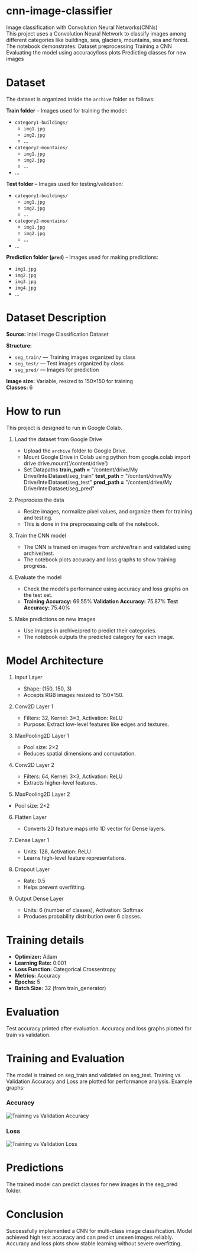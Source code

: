 # cnn-image-classifier
Image classification with Convolution Neural Networks(CNNs)    
This project uses a Convolution Neural Network to classify images among  different categories like buildings, sea, glaciers, mountains, sea and forest.
The notebook demonstrates:
Dataset preprocessing
Training a CNN
Evaluating the model using accuracy/loss plots
Predicting classes for new images

# Dataset

The dataset is organized inside the `archive` folder as follows:

**Train folder** – Images used for training the model:  
- `category1-buildings/`  
  - `img1.jpg`  
  - `img2.jpg`  
  - …  
- `category2-mountains/`  
  - `img1.jpg`  
  - `img2.jpg`  
  - …  
- …  

**Test folder** – Images used for testing/validation:  
- `category1-buildings/`  
  - `img1.jpg`  
  - `img2.jpg`  
  - …  
- `category2-mountains/`  
  - `img1.jpg`  
  - `img2.jpg`  
  - …  
- …  

**Prediction folder (`pred`)** – Images used for making predictions:  
- `img1.jpg`  
- `img2.jpg`  
- `img3.jpg`  
- `img4.jpg`  
- …

# Dataset Description
**Source:** Intel Image Classification Dataset  

**Structure:**
- `seg_train/` — Training images organized by class  
- `seg_test/` — Test images organized by class  
- `seg_pred/` — Images for prediction  

**Image size:** Variable, resized to 150×150 for training  
**Classes:** 6

# How to run
This project is designed to run in Google Colab.

1. Load the dataset from Google Drive  
   - Upload the `archive` folder to Google Drive.  
   - Mount Google Drive in Colab using python
         from google.colab import drive
         drive.mount('/content/drive')
   - Set Datapaths
     **train_path =** "/content/drive/My Drive/IntelDataset/seg_train"
     **test_path  =** "/content/drive/My Drive/IntelDataset/seg_test"
     **pred_path  =** "/content/drive/My Drive/IntelDataset/seg_pred"
     
2. Preprocess the data
    - Resize images, normalize pixel values, and organize them for training and testing.
    - This is done in the preprocessing cells of the notebook.

3. Train the CNN model
   - The CNN is trained on images from archive/train and validated using archive/test.
   - The notebook plots accuracy and loss graphs to show training progress.

4. Evaluate the model
   - Check the model’s performance using accuracy and loss graphs on the test set.
   - 
     **Training Accuracy:** 69.55%
     **Validation Accuracy:** 75.87%
     **Test Accuracy:**  75.40%
   
5. Make predictions on new images
   - Use images in archive/pred to predict their categories.
   - The notebook outputs the predicted category for each image.
   
# Model Architecture 
1. Input Layer
   - Shape: (150, 150, 3)
   - Accepts RGB images resized to 150×150.

2. Conv2D Layer 1
   - Filters: 32, Kernel: 3×3, Activation: ReLU
   - Purpose: Extract low-level features like edges and textures.

3. MaxPooling2D Layer 1
   - Pool size: 2×2
   - Reduces spatial dimensions and computation.

4. Conv2D Layer 2
   - Filters: 64, Kernel: 3×3, Activation: ReLU
   - Extracts higher-level features.

5. MaxPooling2D Layer 2
  - Pool size: 2×2

6. Flatten Layer
   - Converts 2D feature maps into 1D vector for Dense layers.

7. Dense Layer 1
   - Units: 128, Activation: ReLU
   - Learns high-level feature representations.

8. Dropout Layer
   - Rate: 0.5
   - Helps prevent overfitting.

9. Output Dense Layer
   - Units: 6 (number of classes), Activation: Softmax
   - Produces probability distribution over 6 classes.

# Training details
- **Optimizer:** Adam  
- **Learning Rate:** 0.001  
- **Loss Function:** Categorical Crossentropy  
- **Metrics:** Accuracy  
- **Epochs:** 5  
- **Batch Size:** 32 (from train_generator)

# Evaluation
Test accuracy printed after evaluation.
Accuracy and loss graphs plotted for train vs validation.

# Training and Evaluation
The model is trained on seg_train and validated on seg_test.
Training vs Validation Accuracy and Loss are plotted for performance analysis.
Example graphs:

### Accuracy
![Training vs Validation Accuracy](Training%20vs%20Validation%20Accuracy.png)
### Loss
![Training vs Validation Loss](Training%20vs%20Validation%20loss.png)

# Predictions
The trained model can predict classes for new images in the seg_pred folder.


# Conclusion
Successfully implemented a CNN for multi-class image classification.
Model achieved high test accuracy and can predict unseen images reliably.
Accuracy and loss plots show stable learning without severe overfitting.
